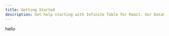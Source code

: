 ```yaml
---
title: Getting Started
description: Get help starting with Infinite Table for React. Our DataGrid component helps with sorting, filtering, row/column grouping, pivoting, aggregations ...
---
```


hello 

<Sandpack>


```ts file="meet-the-code.page.tsx"

```

</Sandpack>
